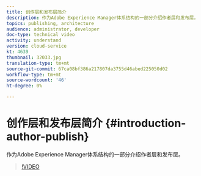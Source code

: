 ```yaml
---
title: 创作层和发布层简介
description: 作为Adobe Experience Manager体系结构的一部分介绍作者层和发布层。
topics: publishing, architecture
audience: administrator, developer
doc-type: technical video
activity: understand
version: cloud-service
kt: 4639
thumbnail: 32033.jpg
translation-type: tm+mt
source-git-commit: 67ca08bf386a217807da3755d46abed225050d02
workflow-type: tm+mt
source-wordcount: '46'
ht-degree: 0%

---
```



# 创作层和发布层简介 {#introduction-author-publish}

作为Adobe Experience Manager体系结构的一部分介绍作者层和发布层。

>[!VIDEO](https://video.tv.adobe.com/v/32033/?quality=12&learn=on)